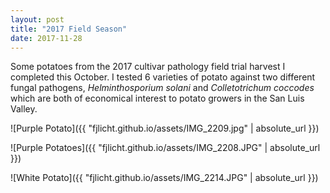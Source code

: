 ```yaml
---
layout: post
title: "2017 Field Season"
date: 2017-11-28
---
```


Some potatoes from the 2017 cultivar pathology field trial harvest I completed this October. I tested 6 varieties of potato against two different fungal pathogens, *Helminthosporium solani* and *Colletotrichum coccodes* which are both of economical interest to potato growers in the San Luis Valley.


![Purple Potato]({{ "fjlicht.github.io/assets/IMG_2209.jpg" | absolute_url }})

![Purple Potatoes]({{ "fjlicht.github.io/assets/IMG_2208.JPG" | absolute_url }})

![White Potato]({{ "fjlicht.github.io/assets/IMG_2214.JPG" | absolute_url }})
